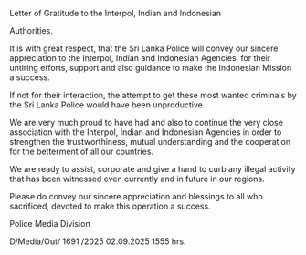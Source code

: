 Letter of Gratitude to the Interpol, Indian and Indonesian

Authorities.

It is with great respect, that the Sri Lanka Police will convey our sincere appreciation to the Interpol, Indian and Indonesian Agencies, for their untiring efforts, support and also guidance to make the Indonesian Mission a success.

If not for their interaction, the attempt to get these most wanted criminals by the Sri Lanka Police would have been unproductive.

We are very much proud to have had and also to continue the very close association with the Interpol, Indian and Indonesian Agencies in order to strengthen the trustworthiness, mutual understanding and the cooperation for the betterment of all our countries.

We are ready to assist, corporate and give a hand to curb any illegal activity that has been witnessed even currently and in future in our regions.

Please do convey our sincere appreciation and blessings to all who sacrificed, devoted to make this operation a success.

Police Media Division

D/Media/Out/ 1691 /2025 02.09.2025 1555 hrs.